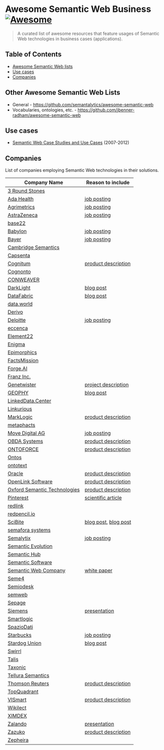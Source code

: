 # Awesome Semantic Web Business [![Awesome](https://awesome.re/badge.svg)](https://awesome.re)

> A curated list of awesome resources that feature usages of Semantic Web technologies in business cases (applications).

## Table of Contents

- [Awesome Semantic Web lists](#awesome-semantic-web-lists)
- [Use cases](#use-cases)
- [Companies](#companies)

## Other Awesome Semantic Web Lists

- General - https://github.com/semantalytics/awesome-semantic-web
- Vocabularies, ontologies, etc. - https://github.com/jbenner-radham/awesome-semantic-web

## Use cases

- [Semantic Web Case Studies and Use Cases](https://www.w3.org/2001/sw/sweo/public/UseCases/) (2007-2012)

## Companies

List of companies employing Semantic Web technologies in their solutions.

Company Name                             | Reason to include 
-----------------------------------------|-------------------
[3 Round Stones](http://3roundstones.com) |
[Ada Health](https://ada.com/) | [job posting](http://web.archive.org/web/20190510184539/https://adahealth.bamboohr.com/jobs/view.php?id=77) 
[Agrimetrics](https://agrimetrics.co.uk) | [job posting](https://web.archive.org/web/20190320203317/https://agrimetrics.co.uk/careers/semantic-web-linked-data-scientist-at-agrimetrics)
[AstraZeneca](https://www.astrazeneca.com/) | [job posting](http://web.archive.org/web/20190503084905/https://job-search.astrazeneca.com/job/cambridge/informatician-astrazeneca-r-and-d-disease-knowledge-graph-team/7684/11393491)
[base22](http://base22.com) |
[Babylon](https://www.babylonhealth.com/) | [job posting](https://web.archive.org/web/20190503083427/https://jobs.lever.co/babylonhealth/cd7b6b1e-7efe-4f16-9d5d-0148d18af31d)
[Bayer](https://www.bayer.com/) | [job posting](https://web.archive.org/web/20190507183607/https://karriere.bayer.de/job/Computational-Scientist-m-f-d--SF40783_en_US.html)
[Cambridge Semantics](https://www.cambridgesemantics.com) |
[Capsenta](https://capsenta.com) |
[Cognitum](https://www.cognitum.eu/) | [product description](https://www.cognitum.eu/semantics/Tools/SparqlExcelTools.aspx)
[Cognonto](http://cognonto.com) |
[CONWEAVER](https://www.conweaver.com) |
[DarkLight](https://www.darklight.ai) | [blog post](https://www.darklight.ai/blog/artificial-intelligence-belief-propagation-with-a-common-object-model)
[DataFabric](http://datafabric.cc) | [blog post](https://medium.com/datafabric/topology-of-business-a-knowledge-graph-of-federal-tax-service-1874186efe9b)
[data.world](https://data.world) |
[Derivo](http://derivo.de) |
[Deloitte](https://deloitte.com) | [job posting](https://web.archive.org/web/20190913161510/https://werkenbijdeloitte.nl/en/vacancies/knowledge-graph-specialist-e777989)
[eccenca](https://www.eccenca.com) |
[Element22](http://www.element-22.com/) |
[Enigma](https://www.enigma.com) |
[Epimorphics](https://www.epimorphics.com) |
[FactsMission](https://factsmission.com) |
[Forge.AI](https://www.forge.ai) |
[Franz Inc.](https://franz.com/) |
[Genetwister](https://www.genetwister.nl) | [project description](https://www.genetwister.nl/projecten/semantic-web)
[GEOPHY](https://geophy.com) | [blog post](https://medium.com/geophy-hq/performing-geospatial-queries-at-scale-7b64795d7704)
[LinkedData.Center](http://linkeddata.center) |
[Linkurious](https://linkurio.us) |
[MarkLogic](https://www.marklogic.com/) | [product description](https://cdn1.marklogic.com/wp-content/uploads/2018/01/Semantics-Datasheet.pdf)
[metaphacts](http://metaphacts.com) |
[Move Digital AG](https://www.movedigital.ch) | [job posting](http://web.archive.org/web/20190329184427/https://www.movedigital.ch/en/careers/ontology-engineer/)
[OBDA Systems](http://www.obdasystems.com/) | [product description](http://www.obdasystems.com/mastro)
[ONTOFORCE](https://www.ontoforce.com) | [product description](https://www.ontoforce.com/technology)
[Ontos](http://ontos.com) |
[ontotext](https://ontotext.com) |
[Oracle](https://www.oracle.com) | [product description](https://www.oracle.com/technetwork/database/options/spatialandgraph/overview/rdfsemantic-graph-1902016.html)
[OpenLink Software](https://www.openlinksw.com/) | [product description](https://virtuoso.openlinksw.com/)
[Oxford Semantic Technologies](https://www.oxfordsemantic.tech) | [product description](https://www.oxfordsemantic.tech/product)
[Pinterest](https://www.pinterest.com) | [scientific article](https://arxiv.org/abs/1907.02106)
[redlink](https://redlink.co) |
[redpencil.io](https://redpencil.io/) |
[SciBite](https://www.scibite.com/) | [blog post](https://web.archive.org/web/20190819120042/https://www.scibite.com/wp-content/uploads/2018/04/SciBite-Use-Case-12-Semantics-in-Enterprise-Search.pdf), [blog post](https://web.archive.org/web/20190819115945/https://www.scibite.com/wp-content/uploads/2018/04/SciBite-Use-Case-5-Eliminating-the-data-preparation-burden.pdf)
[semafora systems](www.semafora-systems.com) |
[Semalytix](https://semalytix.com) | [job posting](http://web.archive.org/web/20190329184531/https://www.semalytix.com/wp-content/uploads/2019/01/jobs_software_developer_with_graph_affinity.pdf)
[Semantic Evolution](http://www.semantic-evolution.com) |
[Semantic Hub](http://www.semantic-hub.com/) |
[Semantic Software](http://semanticsoftware.com) |
[Semantic Web Company](https://semantic-web.com) | [white paper](https://www.poolparty.biz/wp-content/uploads/2017/08/IDC_Paper_How_Semantic_Technologies_Steer_Cognitive_Applications.pdf)
[Seme4](http://www.seme4.com) |
[Semiodesk](https://www.semiodesk.com) |
[semweb](https://semweb.ch) |
[Sepage](https://www.sepage.fr) |
[Siemens](https://www.siemens.com) | [presentation](https://indico.cern.ch/event/669648/contributions/2838194/attachments/1581790/2499984/CERN_Open_Lab_Technical_Workshop_-_SIEMENS_AG_-_FISHKIN_-_11-01-2018.pdf)
[Smartlogic](https://www.smartlogic.com) |
[SpazioDati](https://www.spaziodati.eu) |
[Starbucks](https://www.starbucks.com) | [job posting](http://web.archive.org/web/20190516184748/https://starbucks.taleo.net/careersection/1000222/jobdetail.ftl?job=190003186&lang=en&src=JB-12147)
[Stardog Union](https://www.stardog.com) | [blog post](https://www.stardog.com/blog/nasas-knowledge-graph/)
[Swirrl](http://www.swirrl.com) |
[Talis](https://talis.com) |
[Taxonic](https://www.taxonic.com) |
[Tellura Semantics](http://tellurasemantics.com) |
[Thomson Reuters](https://www.thomsonreuters.com) | [product description](https://permid.org/)
[TopQuadrant](https://www.topquadrant.com) |
[VISmart](http://vismart.biz) | [product description](http://ontodia.org/)
[Wikilect](https://wikilect.ru/) |
[XIMDEX](http://www.ximdex.com) |
[Zalando](http://www.zalando.com/) | [presentation](https://www.youtube.com/watch?v=1cQEWVxCJUk&list=PLxzIV5KV6zVWpidIfuuwaZzeFJFKvF0MC&index=10)
[Zazuko](http://www.zazuko.com) | [product description](https://web.archive.org/web/20190819124926/https://zazuko.com/products/ontology-manager/)
[Zepheira](https://zepheira.com) |
